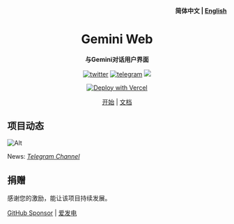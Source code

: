 <h4 align="right"><strong>简体中文</strong> | <a href="./README.md">
English</a></h4>

[//]: # (<p align="center">)

[//]: # (    <img src=https://s2.loli.net/2023/10/23/MLfhA2owPCacmyU.png width=138/>)

[//]: # (</p>)
<h1 align="center">Gemini Web</h1>
<p align="center"><strong>与Gemini对话用户界面</strong></p>
<div align="center">
    <a href="https://twitter.com/AprilNEA" target="_blank">
    <img alt="twitter" src="https://img.shields.io/badge/follow-AprilNEA-green?style=flat-square&logo=Twitter"></a>
    <a href="https://t.me/AprilNEAChannel" target="_blank">
    <img alt="telegram" src="https://img.shields.io/badge/channel-telegram-blueviolet?style=flat-square&logo=Telegram"></a>

<img src="https://hits.siyue.best/v1/hits?url=https://github.com/AprilNEA/Gemini-Web&border=square" />

[![Deploy with Vercel](https://vercel.com/button)](https://vercel.com/new/clone?repository-url=https%3A%2F%2Fgithub.com%2FAprilNEA%2FGemini-Web&env=API_KET&envDescription=Get%20API%20Ket%20in%20Google%20AI%20Studio&envLink=https%3A%2F%2Fmakersuite.google.com%2Fapp%2Fapikey&demo-title=Gemini%20Web&demo-description=A%20UI%20interface%20for%20Gemini&demo-url=https%3A%2F%2Fai.xjt.lu)

</div>

<div align="center">

[开始](https://ai.xjt.lu) | [文档](https://manual.sku.moe/project/gemini-web)

</div>

## 项目动态

![Alt](https://repobeats.axiom.co/api/embed/52983fcf56592460a1936a6a66bd77864dcdff18.svg "Repobeats analytics image")

News: *[Telegram Channel](https://t.me/AprilNEAChannel)*

## 捐赠

感谢您的激励，能让该项目持续发展。

[GitHub Sponsor](https://github.com/sponsors/AprilNEA)  |  [爱发电](https://afdian.net/a/aprilnea)

